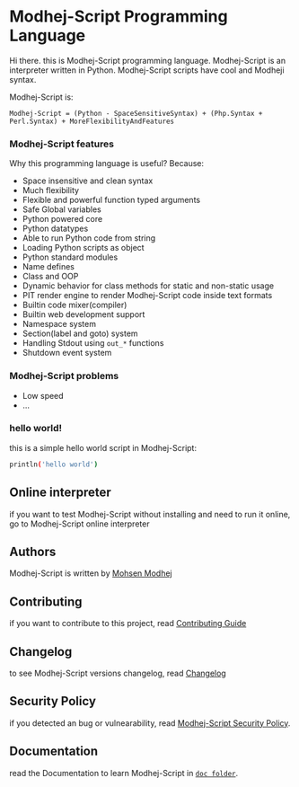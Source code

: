 # Modhej-Script Programming Language
Hi there. this is Modhej-Script programming language. Modhej-Script is an interpreter written in Python.
Modhej-Script scripts have cool and Modheji syntax.

Modhej-Script is:

`Modhej-Script = (Python - SpaceSensitiveSyntax) + (Php.Syntax + Perl.Syntax) + MoreFlexibilityAndFeatures`

### Modhej-Script features
Why this programming language is useful? Because:

- Space insensitive and clean syntax
- Much flexibility
- Flexible and powerful function typed arguments
- Safe Global variables
- Python powered core
- Python datatypes
- Able to run Python code from string
- Loading Python scripts as object
- Python standard modules
- Name defines
- Class and OOP
- Dynamic behavior for class methods for static and non-static usage
- PIT render engine to render Modhej-Script code inside text formats
- Builtin code mixer(compiler)
- Builtin web development support
- Namespace system
- Section(label and goto) system
- Handling Stdout using `out_*` functions
- Shutdown event system

### Modhej-Script problems

- Low speed
- ...

### hello world!
this is a simple hello world script in Modhej-Script:

```bash
println('hello world')
```

## Online interpreter
if you want to test Modhej-Script without installing and need to run it online, go to Modhej-Script online interpreter

## Authors
Modhej-Script is written by [Mohsen Modhej](https://github.com/mohsenmodhej)

## Contributing
if you want to contribute to this project, read [Contributing Guide](CONTRIBUTING.md)

## Changelog
to see Modhej-Script versions changelog, read [Changelog](CHANGELOG.md)

## Security Policy
if you detected an bug or vulnearability, read [Modhej-Script Security Policy](/SECURITY.md).

## Documentation
read the Documentation to learn Modhej-Script in [`doc folder`](/doc).
